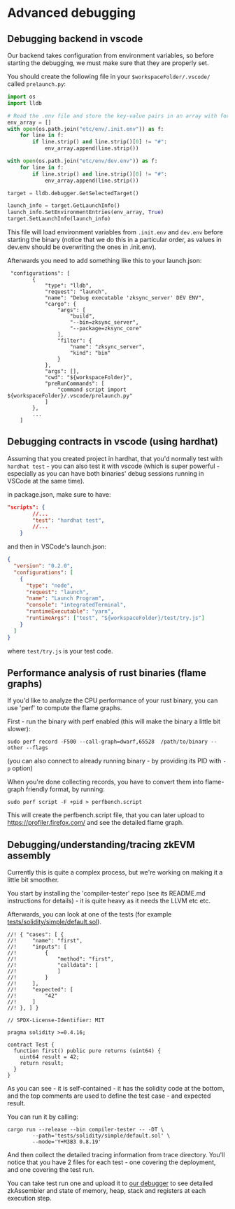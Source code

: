 # Advanced debugging

## Debugging backend in vscode

Our backend takes configuration from environment variables, so before starting the debugging, we must make sure that
they are properly set.

You should create the following file in your `$workspaceFolder/.vscode/` called `prelaunch.py`:

```python
import os
import lldb

# Read the .env file and store the key-value pairs in an array with format ["key=value"]
env_array = []
with open(os.path.join("etc/env/.init.env")) as f:
    for line in f:
        if line.strip() and line.strip()[0] != "#":
            env_array.append(line.strip())

with open(os.path.join("etc/env/dev.env")) as f:
    for line in f:
        if line.strip() and line.strip()[0] != "#":
            env_array.append(line.strip())

target = lldb.debugger.GetSelectedTarget()

launch_info = target.GetLaunchInfo()
launch_info.SetEnvironmentEntries(env_array, True)
target.SetLaunchInfo(launch_info)
```

This file will load environment variables from `.init.env` and `dev.env` before starting the binary (notice that we do
this in a particular order, as values in dev.env should be overwriting the ones in .init.env).

Afterwards you need to add something like this to your launch.json:

```
 "configurations": [
        {
            "type": "lldb",
            "request": "launch",
            "name": "Debug executable 'zksync_server' DEV ENV",
            "cargo": {
                "args": [
                    "build",
                    "--bin=zksync_server",
                    "--package=zksync_core"
                ],
                "filter": {
                    "name": "zksync_server",
                    "kind": "bin"
                }
            },
            "args": [],
            "cwd": "${workspaceFolder}",
            "preRunCommands": [
                "command script import ${workspaceFolder}/.vscode/prelaunch.py"
            ]
        },
        ...
    ]
```

## Debugging contracts in vscode (using hardhat)

Assuming that you created project in hardhat, that you'd normally test with `hardhat test` - you can also test it with
vscode (which is super powerful - especially as you can have both binaries' debug sessions running in VSCode at the same
time).

in package.json, make sure to have:

```json
"scripts": {
        //...
        "test": "hardhat test",
        //...
    }
```

and then in VSCode's launch.json:

```json
{
  "version": "0.2.0",
  "configurations": [
    {
      "type": "node",
      "request": "launch",
      "name": "Launch Program",
      "console": "integratedTerminal",
      "runtimeExecutable": "yarn",
      "runtimeArgs": ["test", "${workspaceFolder}/test/try.js"]
    }
  ]
}
```

where `test/try.js` is your test code.

## Performance analysis of rust binaries (flame graphs)

If you'd like to analyze the CPU performance of your rust binary, you can use 'perf' to compute the flame graphs.

First - run the binary with perf enabled (this will make the binary a little bit slower):

```
sudo perf record -F500 --call-graph=dwarf,65528  /path/to/binary --other --flags
```

(you can also connect to already running binary - by providing its PID with `-p` option)

When you're done collecting records, you have to convert them into flame-graph friendly format, by running:

```
sudo perf script -F +pid > perfbench.script
```

This will create the perfbench.script file, that you can later upload to <https://profiler.firefox.com/> and see the
detailed flame graph.

## Debugging/understanding/tracing zkEVM assembly

Currently this is quite a complex process, but we're working on making it a little bit smoother.

You start by installing the 'compiler-tester' repo (see its README.md instructions for details) - it is quite heavy as
it needs the LLVM etc etc.

Afterwards, you can look at one of the tests (for example
[tests/solidity/simple/default.sol](https://github.com/matter-labs/era-compiler-tests/blob/main/solidity/simple/default.sol)).

```solidity
//! { "cases": [ {
//!     "name": "first",
//!     "inputs": [
//!         {
//!             "method": "first",
//!             "calldata": [
//!             ]
//!         }
//!     ],
//!     "expected": [
//!         "42"
//!     ]
//! }, ] }

// SPDX-License-Identifier: MIT

pragma solidity >=0.4.16;

contract Test {
  function first() public pure returns (uint64) {
    uint64 result = 42;
    return result;
  }
}

```

As you can see - it is self-contained - it has the solidity code at the bottom, and the top comments are used to define
the test case - and expected result.

You can run it by calling:

```shell
cargo run --release --bin compiler-tester -- -DT \
        --path='tests/solidity/simple/default.sol' \
        --mode='Y+M3B3 0.8.19'
```

And then collect the detailed tracing information from trace directory. You'll notice that you have 2 files for each
test - one covering the deployment, and one covering the test run.

You can take test run one and upload it to [our debugger](https://explorer.zksync.io/tools/debugger) to see detailed
zkAssembler and state of memory, heap, stack and registers at each execution step.
